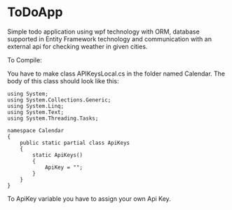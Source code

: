 # ToDoApp

Simple todo application using wpf technology with ORM, database supported in Entity Framework technology and communication with an external api for checking weather in given cities.

To Compile: 

You have to make class APIKeysLocal.cs in the folder named Calendar. The body of this class should look like this: 

```
using System;
using System.Collections.Generic;
using System.Linq;
using System.Text;
using System.Threading.Tasks;

namespace Calendar
{
    public static partial class ApiKeys
    {
        static ApiKeys()
        {
            ApiKey = "";
        }
    }
}      
```
To ApiKey variable you have to assign your own Api Key.
